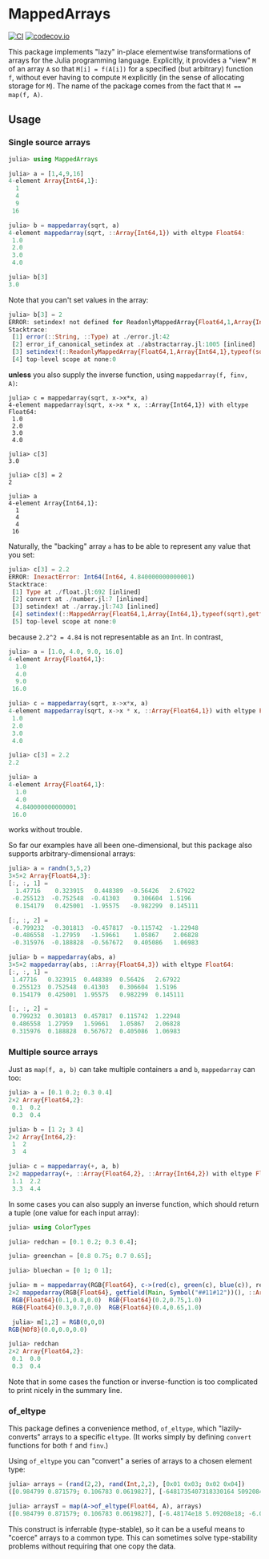 # MappedArrays

[![CI](https://github.com/JuliaArrays/MappedArrays.jl/workflows/CI/badge.svg)](https://github.com/JuliaArrays/MappedArrays.jl/actions?query=workflow%3ACI)
[![codecov.io](http://codecov.io/github/JuliaArrays/MappedArrays.jl/coverage.svg?branch=master)](http://codecov.io/github/JuliaArrays/MappedArrays.jl?branch=master)

This package implements "lazy" in-place elementwise transformations of
arrays for the Julia programming language. Explicitly, it provides a
"view" `M` of an array `A` so that `M[i] = f(A[i])` for a specified
(but arbitrary) function `f`, without ever having to compute `M`
explicitly (in the sense of allocating storage for `M`).  The name of
the package comes from the fact that `M == map(f, A)`.

## Usage

### Single source arrays

```jl
julia> using MappedArrays

julia> a = [1,4,9,16]
4-element Array{Int64,1}:
  1
  4
  9
 16

julia> b = mappedarray(sqrt, a)
4-element mappedarray(sqrt, ::Array{Int64,1}) with eltype Float64:
 1.0
 2.0
 3.0
 4.0

julia> b[3]
3.0
```

Note that you can't set values in the array:

```jl
julia> b[3] = 2
ERROR: setindex! not defined for ReadonlyMappedArray{Float64,1,Array{Int64,1},typeof(sqrt)}
Stacktrace:
 [1] error(::String, ::Type) at ./error.jl:42
 [2] error_if_canonical_setindex at ./abstractarray.jl:1005 [inlined]
 [3] setindex!(::ReadonlyMappedArray{Float64,1,Array{Int64,1},typeof(sqrt)}, ::Int64, ::Int64) at ./abstractarray.jl:996
 [4] top-level scope at none:0
```

**unless** you also supply the inverse function, using `mappedarray(f, finv, A)`:

```
julia> c = mappedarray(sqrt, x->x*x, a)
4-element mappedarray(sqrt, x->x * x, ::Array{Int64,1}) with eltype Float64:
 1.0
 2.0
 3.0
 4.0

julia> c[3]
3.0

julia> c[3] = 2
2

julia> a
4-element Array{Int64,1}:
  1
  4
  4
 16
```

Naturally, the "backing" array `a` has to be able to represent any value that you set:

```jl
julia> c[3] = 2.2
ERROR: InexactError: Int64(Int64, 4.840000000000001)
Stacktrace:
 [1] Type at ./float.jl:692 [inlined]
 [2] convert at ./number.jl:7 [inlined]
 [3] setindex! at ./array.jl:743 [inlined]
 [4] setindex!(::MappedArray{Float64,1,Array{Int64,1},typeof(sqrt),getfield(Main, Symbol("##5#6"))}, ::Float64, ::Int64) at /home/tim/.julia/dev/MappedArrays/src/MappedArrays.jl:173
 [5] top-level scope at none:0
```

because `2.2^2 = 4.84` is not representable as an `Int`. In contrast,

```jl
julia> a = [1.0, 4.0, 9.0, 16.0]
4-element Array{Float64,1}:
  1.0
  4.0
  9.0
 16.0

julia> c = mappedarray(sqrt, x->x*x, a)
4-element mappedarray(sqrt, x->x * x, ::Array{Float64,1}) with eltype Float64:
 1.0
 2.0
 3.0
 4.0

julia> c[3] = 2.2
2.2

julia> a
4-element Array{Float64,1}:
  1.0
  4.0
  4.840000000000001
 16.0
```

works without trouble.

So far our examples have all been one-dimensional, but this package
also supports arbitrary-dimensional arrays:

```jl
julia> a = randn(3,5,2)
3×5×2 Array{Float64,3}:
[:, :, 1] =
  1.47716    0.323915   0.448389  -0.56426   2.67922
 -0.255123  -0.752548  -0.41303    0.306604  1.5196
  0.154179   0.425001  -1.95575   -0.982299  0.145111

[:, :, 2] =
 -0.799232  -0.301813  -0.457817  -0.115742  -1.22948
 -0.486558  -1.27959   -1.59661    1.05867    2.06828
 -0.315976  -0.188828  -0.567672   0.405086   1.06983

julia> b = mappedarray(abs, a)
3×5×2 mappedarray(abs, ::Array{Float64,3}) with eltype Float64:
[:, :, 1] =
 1.47716   0.323915  0.448389  0.56426   2.67922
 0.255123  0.752548  0.41303   0.306604  1.5196
 0.154179  0.425001  1.95575   0.982299  0.145111

[:, :, 2] =
 0.799232  0.301813  0.457817  0.115742  1.22948
 0.486558  1.27959   1.59661   1.05867   2.06828
 0.315976  0.188828  0.567672  0.405086  1.06983
```

### Multiple source arrays

Just as `map(f, a, b)` can take multiple containers `a` and `b`, `mappedarray` can too:
```julia
julia> a = [0.1 0.2; 0.3 0.4]
2×2 Array{Float64,2}:
 0.1  0.2
 0.3  0.4

julia> b = [1 2; 3 4]
2×2 Array{Int64,2}:
 1  2
 3  4

julia> c = mappedarray(+, a, b)
2×2 mappedarray(+, ::Array{Float64,2}, ::Array{Int64,2}) with eltype Float64:
 1.1  2.2
 3.3  4.4
```

In some cases you can also supply an inverse function, which should return a tuple (one value for each input array):
```julia
julia> using ColorTypes

julia> redchan = [0.1 0.2; 0.3 0.4];

julia> greenchan = [0.8 0.75; 0.7 0.65];

julia> bluechan = [0 1; 0 1];

julia> m = mappedarray(RGB{Float64}, c->(red(c), green(c), blue(c)), redchan, greenchan, bluechan)
2×2 mappedarray(RGB{Float64}, getfield(Main, Symbol("##11#12"))(), ::Array{Float64,2}, ::Array{Float64,2}, ::Array{Int64,2}) with eltype RGB{Float64}:
 RGB{Float64}(0.1,0.8,0.0)  RGB{Float64}(0.2,0.75,1.0)
 RGB{Float64}(0.3,0.7,0.0)  RGB{Float64}(0.4,0.65,1.0)

 julia> m[1,2] = RGB(0,0,0)
RGB{N0f8}(0.0,0.0,0.0)

julia> redchan
2×2 Array{Float64,2}:
 0.1  0.0
 0.3  0.4
```

Note that in some cases the function or inverse-function is too
complicated to print nicely in the summary line.

### of_eltype

This package defines a convenience method, `of_eltype`, which
"lazily-converts" arrays to a specific `eltype`.  (It works simply by
defining `convert` functions for both `f` and `finv`.)

Using `of_eltype` you can "convert" a series of arrays to a chosen element type:

```julia
julia> arrays = (rand(2,2), rand(Int,2,2), [0x01 0x03; 0x02 0x04])
([0.984799 0.871579; 0.106783 0.0619827], [-6481735407318330164 5092084295348224098; -6063116549749853620 -8721118838052351006], UInt8[0x01 0x03; 0x02 0x04])

julia> arraysT = map(A->of_eltype(Float64, A), arrays)
([0.984799 0.871579; 0.106783 0.0619827], [-6.48174e18 5.09208e18; -6.06312e18 -8.72112e18], [1.0 3.0; 2.0 4.0])
```

This construct is inferrable (type-stable), so it can be a useful
means to "coerce" arrays to a common type. This can sometimes solve
type-stability problems without requiring that one copy the data.
